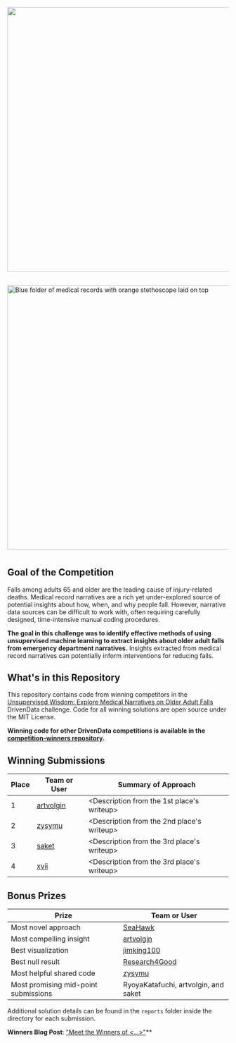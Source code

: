 [<img src='https://s3.amazonaws.com/drivendata-public-assets/logo-white-blue.png' width='600'>](https://www.drivendata.org/)
<br><br>

<img src='https://s3.amazonaws.com/drivendata-public-assets/cdc-medical-record.jpg' width='600' alt="Blue folder of medical records with orange stethoscope laid on top">

# <Unsupervised Wisdom: Explore Medical Narratives on Older Adult Falls>

## Goal of the Competition

Falls among adults 65 and older are the leading cause of injury-related deaths. Medical record narratives are a rich yet under-explored source of potential insights about how, when, and why people fall. However, narrative data sources can be difficult to work with, often requiring carefully designed, time-intensive manual coding procedures.

**The goal in this challenge was to identify effective methods of using unsupervised machine learning to extract insights about older adult falls from emergency department narratives.** Insights extracted from medical record narratives can potentially inform interventions for reducing falls.

## What's in this Repository

This repository contains code from winning competitors in the [Unsupervised Wisdom: Explore Medical Narratives on Older Adult Falls](https://www.drivendata.org/competitions/<https://www.drivendata.org/competitions/217/cdc-fall-narratives>) DrivenData challenge. Code for all winning solutions are open source under the MIT License.

**Winning code for other DrivenData competitions is available in the [competition-winners repository](https://github.com/drivendataorg/competition-winners).**

## Winning Submissions

Place | Team or User | Summary of Approach
--- | --- | ---
1   | [artvolgin](https://www.drivendata.org/users/artvolgin/) | <Description from the 1st place's writeup>
2   | [zysymu](https://www.drivendata.org/users/zysymu/) | <Description from the 2nd place's writeup>
3   | [saket](https://www.drivendata.org/users/saket/) | <Description from the 3rd place's writeup>
4   | [xvii](https://www.drivendata.org/users/xvii/) | <Description from the 3rd place's writeup>

## Bonus Prizes

Prize | Team or User
--- | ---
Most novel approach | [SeaHawk](https://github.com/drivendataorg/unsupervised-wisdom/blob/main/Bonus%3A%20Most%20novel%20approach/notebooks/Final%20Submission%20-%20Seahawk.ipynb)
Most compelling insight | [artvolgin](https://github.com/drivendataorg/unsupervised-wisdom/blob/main/1st%20Place/reports/Executive-Summary.pdf)
Best visualization | [jimking100](https://github.com/drivendataorg/unsupervised-wisdom/blob/main/Bonus%3A%20Best%20visualization/notebooks/final_submission_notebook%20-%20JImKing100.ipynb)
Best null result | [Research4Good](https://github.com/drivendataorg/unsupervised-wisdom/blob/main/Bonus%3A%20Best%20null%20result/reports/Executive_Summary.pdf)
Most helpful shared code | [zysymu](https://www.drivendata.org/competitions/217/cdc-fall-narratives/community-code/13/)
Most promising mid-point submissions | RyoyaKatafuchi, artvolgin, and saket

Additional solution details can be found in the `reports` folder inside the directory for each submission.

**Winners Blog Post**: ["Meet the Winners of <...>"](<link to winners blog post>)**
